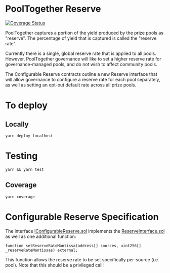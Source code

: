 # PoolTogether Reserve
[![Coverage Status](https://coveralls.io/repos/github/pooltogether/pooltogether-reserve-contracts/badge.svg?branch=main)](https://coveralls.io/github/pooltogether/pooltogether-reserve-contracts?branch=main)

PoolTogether captures a portion of the yield produced by the prize pools as "reserve".  The percentage of yield that is captured is called the "reserve rate".

Currently there is a single, global reserve rate that is applied to all pools.  However, PoolTogether governance will like to set a higher reserve rate for governance-managed pools, and do not wish to affect community pools.

The Configurable Reserve contracts outline a new Reserve interface that will allow governance to configure a reserve rate for each pool separately, as well as setting an opt-out default rate across all prize pools.

# To deploy
## Locally
`yarn deploy localhost`

# Testing
`yarn && yarn test`

## Coverage
`yarn coverage`



# Configurable Reserve Specification

The interface [IConfigurableReserve.sol](./contracts/IConfigurableReserve.sol) implements the [ReserveInterface.sol](https://github.com/pooltogether/pooltogether-pool-contracts/blob/ba34ddfb7670c04d5c108e6ce485343b46b27a1e/contracts/reserve/ReserveInterface.sol) as well as one additional function:

```solidity
function setReserveRateMantissa(address[] sources, uint256[] _reserveRateMantissas) external;
```

This function allows the reserve rate to be set specifically per-source (i.e. pool).  Note that this should be a privileged call!
